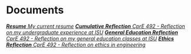 # Documents

_<a href="/docs/Resume.pdf"><strong>Resume</strong> My current resume</a>_
_[**Cumulative Reflection** CprE 492 - Reflection on my undergraduate experience at ISU](/docs/cumulative)_
_[**General Education Reflection** CprE 492 - Reflection on my general education classes at ISU](/docs/gened)_
_[**Ethics Reflection** CprE 492 - Reflection on ethics in engineering](/docs/ethics)_